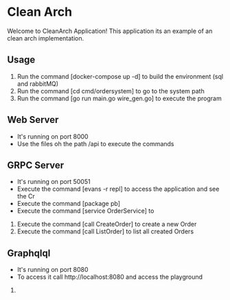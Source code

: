 # Clean Arch

Welcome to CleanArch Application! This application its an example of an clean arch implementation.

## Usage

1. Run the command [docker-compose up -d] to build the environment (sql and rabbitMQ)
2. Run the command [cd cmd/ordersystem] to go to the system path
3. Run the command [go run main.go wire_gen.go] to execute the program


## Web Server
- It's running on port 8000
- Use the files oh the path /api to execute the commands


## GRPC Server
- It's running on port 50051
- Execute the command [evans -r repl] to access the application and see the Cr
- Execute the command [package pb]
- Execute the command [service OrderService] to 

1. Execute the command [call CreateOrder] to create a new Order
2. Execute the command [call ListOrder] to list all created Orders


## Graphqlql
- It's running on port 8080
- To access it call http://localhost:8080 and access the playground
1. 


